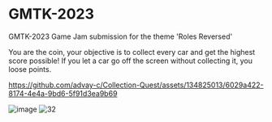 # GMTK-2023
GMTK-2023 Game Jam submission for the theme 'Roles Reversed'

You are the coin, your objective is to collect every car and get the highest score possible! If you let a car go off the screen without collecting it, you loose points. 


https://github.com/advay-c/Collection-Quest/assets/134825013/6029a422-8174-4e4a-9bd6-5f91d3ea9b69

![image](https://github.com/advay-c/GMTK-2023/assets/134825013/db4d1724-7910-45be-96ee-a3d95585d867)
![32](https://github.com/advay-c/GMTK-2023/assets/134825013/3c1307d8-a5b3-4c1a-ba9d-7efa17b0f564)


